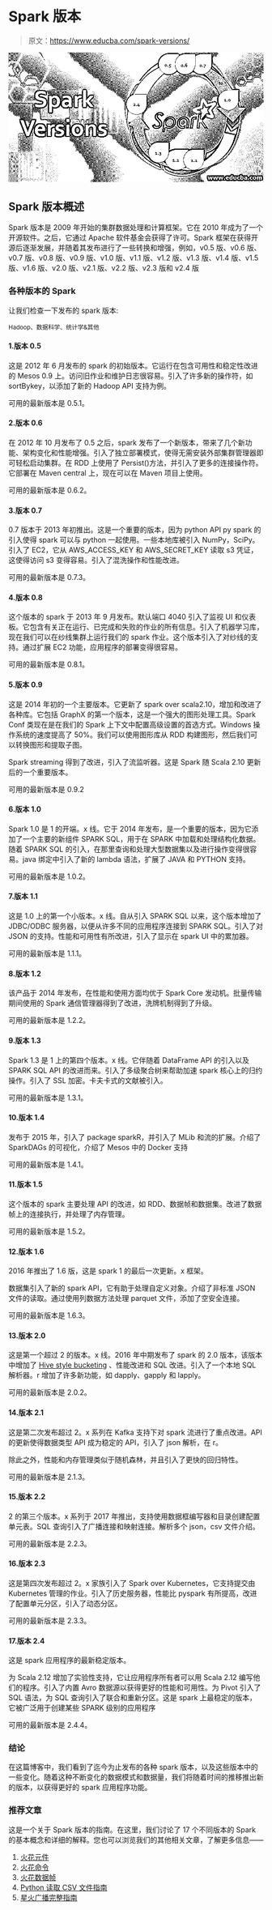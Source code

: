 # Spark 版本

> 原文：<https://www.educba.com/spark-versions/>

![Spark Versions](img/197fd96ec30aa15b6dc520957610691f.png)



## Spark 版本概述

Spark 版本是 2009 年开始的集群数据处理和计算框架。它在 2010 年成为了一个开源软件。之后，它通过 Apache 软件基金会获得了许可。Spark 框架在获得开源后逐渐发展，并随着其发布进行了一些转换和增强，例如，v0.5 版、v0.6 版、v0.7 版、v0.8 版、v0.9 版、v1.0 版、v1.1 版、v1.2 版、v1.3 版、v1.4 版、v1.5 版、v1.6 版、v2.0 版、v2.1 版、v2.2 版、v2.3 版和 v2.4 版

### 各种版本的 Spark

让我们检查一下发布的 spark 版本:

<small>Hadoop、数据科学、统计学&其他</small>

#### 1.版本 0.5

这是 2012 年 6 月发布的 spark 的初始版本。它运行在包含可用性和稳定性改进的 Mesos 0.9 上。访问旧作业和维护日志很容易。引入了许多新的操作符，如 sortBykey，以添加了新的 Hadoop API 支持为例。

可用的最新版本是 0.5.1。

#### 2.版本 0.6

在 2012 年 10 月发布了 0.5 之后，spark 发布了一个新版本，带来了几个新功能、架构变化和性能增强。引入了独立部署模式，使得无需安装外部集群管理器即可轻松启动集群。在 RDD 上使用了 Persist()方法，并引入了更多的连接操作符。它部署在 Maven central 上，现在可以在 Maven 项目上使用。

可用的最新版本是 0.6.2。

#### 3.版本 0.7

0.7 版本于 2013 年初推出。这是一个重要的版本，因为 python API py spark 的引入使得 spark 可以与 python 一起使用。一些本地库被引入 NumPy，SciPy。引入了 EC2，它从 AWS_ACCESS_KEY 和 AWS_SECRET_KEY 读取 s3 凭证，这使得访问 s3 变得容易。引入了混洗操作和性能改进。

可用的最新版本是 0.7.3。

#### 4.版本 0.8

这个版本的 spark 于 2013 年 9 月发布。默认端口 4040 引入了监视 UI 和仪表板。它包含有关正在运行、已完成和失败的作业的所有信息。引入了机器学习库，现在我们可以在纱线集群上运行我们的 spark 作业。这个版本引入了对纱线的支持。通过扩展 EC2 功能，应用程序的部署变得很容易。

可用的最新版本是 0.8.1。

#### 5.版本 0.9

这是 2014 年初的一个主要版本。它更新了 spark over scala2.10，增加和改进了各种库。它包括 GraphX 的第一个版本，这是一个强大的图形处理工具。Spark Conf 类现在是在我们的 Spark 上下文中配置高级设置的首选方式。Windows 操作系统的速度提高了 50%。我们可以使用图形库从 RDD 构建图形，然后我们可以转换图形和提取子图。

Spark streaming 得到了改进，引入了流监听器。这是 Spark 随 Scala 2.10 更新后的一个重要版本。

可用的最新版本是 0.9.2

#### 6.版本 1.0

Spark 1.0 是 1 的开端。x 线。它于 2014 年发布，是一个重要的版本，因为它添加了一个主要的新组件 SPARK SQL，用于在 SPARK 中加载和处理结构化数据。随着 SPARK SQL 的引入，在那里查询和处理大型数据集以及进行操作变得很容易。java 绑定中引入了新的 lambda 语法，扩展了 JAVA 和 PYTHON 支持。

可用的最新版本是 1.0.2。

#### 7.版本 1.1

这是 1.0 上的第一个小版本。x 线。自从引入 SPARK SQL 以来，这个版本增加了 JDBC/ODBC 服务器，以便从许多不同的应用程序连接到 SPARK SQL。引入了对 JSON 的支持。性能和可用性有所改进，引入了显示在 spark UI 中的累加器。

可用的最新版本是 1.1.1。

#### 8.版本 1.2

该产品于 2014 年发布，在性能和使用方面均优于 Spark Core 发动机。批量传输期间使用的 Spark 通信管理器得到了改进，洗牌机制得到了升级。

可用的最新版本是 1.2.2。

#### 9.版本 1.3

Spark 1.3 是 1 上的第四个版本。x 线。它伴随着 DataFrame API 的引入以及 SPARK SQL API 的改进而来。引入了多级聚合树来帮助加速 spark 核心上的归约操作。引入了 SSL 加密。卡夫卡式的文献被引入。

可用的最新版本是 1.3.1。

#### 10.版本 1.4

发布于 2015 年，引入了 package sparkR，并引入了 MLib 和流的扩展。介绍了 SparkDAGs 的可视化，介绍了 Mesos 中的 Docker 支持

可用的最新版本是 1.4.1。

#### 11.版本 1.5

这个版本的 spark 主要处理 API 的改进，如 RDD、数据帧和数据集。改进了数据帧上的连接执行，并处理了内存管理。

可用的最新版本是 1.5.2。

#### 12.版本 1.6

2016 年推出了 1.6 版，这是 spark 1 的最后一次更新。x 框架。

数据集引入了新的 spark API，它有助于处理自定义对象。介绍了非标准 JSON 文件的读取。通过使用列数据方法处理 parquet 文件，添加了空安全连接。

可用的最新版本是 1.6.3。

#### 13.版本 2.0

这是第一个超过 2 的版本。x 线。2016 年中期发布了 spark 的 2.0 版本，该版本中增加了 [Hive style bucketing](https://www.educba.com/bucketing-in-hive/) 、性能改进和 SQL 改进。引入了一个本地 SQL 解析器。r 增加了许多新功能，如 dapply、gapply 和 lapply。

可用的最新版本是 2.0.2。

#### 14.版本 2.1

这是第二次发布超过 2。x 系列在 Kafka 支持下对 spark 流进行了重点改进。API 的更新使得数据类型 API 成为稳定的 API，引入了 json 解析，在 r。

除此之外，性能和内存管理类似于随机森林，并且引入了更快的回归特性。

可用的最新版本是 2.1.3。

#### 15.版本 2.2

2 的第三个版本。x 系列于 2017 年推出，支持使用数据框编写器和目录创建配置单元表。SQL 查询引入了广播连接和映射连接。解析多个 json，csv 文件介绍。

可用的最新版本是 2.2.3。

#### 16.版本 2.3

这是第四次发布超过 2。x 家族引入了 Spark over Kubernetes，它支持提交由 Kubernetes 管理的作业。引入了历史服务器，性能比 pyspark 有所提高，改进了配置单元分区，引入了动态分区。

可用的最新版本是 2.3.3。

#### 17.版本 2.4

这是 spark 应用程序的最新稳定版本。

为 Scala 2.12 增加了实验性支持，它让应用程序所有者可以用 Scala 2.12 编写他们的程序。引入了内置 Avro 数据源以获得更好的性能和可用性。为 Pivot 引入了 SQL 语法，为 SQL 查询引入了联合和重新分区。这是 spark 上最稳定的版本，它被广泛用于创建某些 SPARK 级别的应用程序

可用的最新版本是 2.4.4。

### 结论

在这篇博客中，我们看到了迄今为止发布的各种 spark 版本，以及这些版本中的一些变化。随着这种不断变化的数据模式和数据量，我们将随着时间的推移推出新的版本，以获得更好的 spark 应用程序功能。

### 推荐文章

这是一个关于 Spark 版本的指南。在这里，我们讨论了 17 个不同版本的 Spark 的基本概念和详细的解释。您也可以浏览我们的其他相关文章，了解更多信息——

1.  [火花元件](https://www.educba.com/spark-components/)
2.  [火花命令](https://www.educba.com/spark-commands/)
3.  [火花数据帧](https://www.educba.com/spark-dataframe/)
4.  [Python 读取 CSV 文件指南](https://www.educba.com/python-read-csv-file/)
5.  [星火广播完整指南](https://www.educba.com/spark-broadcast/)





